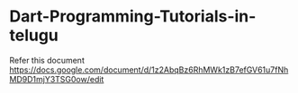 # Dart-Programming-Tutorials-in-telugu

Refer this document https://docs.google.com/document/d/1z2AbqBz6RhMWk1zB7efGV61u7fNhMD9D1mjY3TSG0ow/edit
